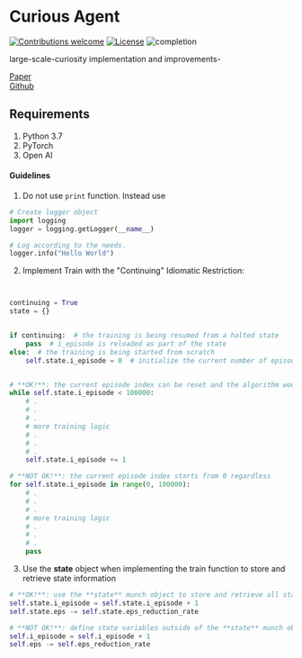 # Curious Agent
[![Contributions welcome](https://img.shields.io/badge/contributions-welcome-brightgreen.svg?style=plastic)](CONTRIBUTING.md)
[![License](https://img.shields.io/github/license/mashape/apistatus.svg)](https://opensource.org/licenses/mit)
![completion](https://img.shields.io/badge/completion%20state-10%25-blue.svg?style=plastic)

large-scale-curiosity implementation and improvements-

[Paper](https://arxiv.org/abs/1808.04355)<br/>
[Github](https://github.com/openai/large-scale-curiosity)

## Requirements
1. Python 3.7
2. PyTorch
3. Open AI

#### Guidelines

1. Do not use ```print``` function. Instead use
```python
# Create logger object
import logging
logger = logging.getLogger(__name__)

# Log according to the needs.
logger.info("Hello World")
```

2. Implement Train with the "Continuing" Idiomatic Restriction:
```python


continuing = True
state = {}


if continuing:  # the training is being resumed from a halted state
    pass  # i_episode is reloaded as part of the state
else:  # the training is being started from scratch
    self.state.i_episode = 0  # initialize the current number of episodes


# **OK!**: the current episode index can be reset and the algorithm would work seamlessly
while self.state.i_episode < 100000:
    # .
    # .
    # .
    # more training logic
    # .
    # .
    # .
    self.state.i_episode += 1

# **NOT OK!**: the current episode index starts from 0 regardless
for self.state.i_episode in range(0, 100000):
    # .
    # .
    # .
    # more training logic
    # .
    # .
    # .
    pass

```
3. Use the **state** object when implementing the train function to store and retrieve state information
```python
# **OK!**: use the **state** munch object to store and retrieve all state information that the algorithm needs
self.state.i_episode = self.state.i_episode + 1
self.state.eps -= self.state.eps_reduction_rate

# **NOT OK!**: define state variables outside of the **state** munch object.
self.i_episode = self.i_episode + 1
self.eps -= self.eps_reduction_rate
```
